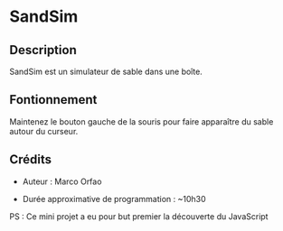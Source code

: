# SandSim

## Description

SandSim est un simulateur de sable dans une boîte.

## Fontionnement

Maintenez le bouton gauche de la souris pour faire apparaître du sable autour du curseur.

## Crédits

- Auteur : Marco Orfao

- Durée approximative de programmation : ~10h30

PS : Ce mini projet a eu pour but premier la découverte du JavaScript
